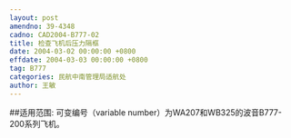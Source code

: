 ```yaml
---
layout: post
amendno: 39-4348
cadno: CAD2004-B777-02
title: 检查飞机后压力隔框
date: 2004-03-02 00:00:00 +0800
effdate: 2004-03-03 00:00:00 +0800
tag: B777
categories: 民航中南管理局适航处
author: 王敏
---
```


##适用范围:
可变编号（variable number）为WA207和WB325的波音B777-200系列飞机。

